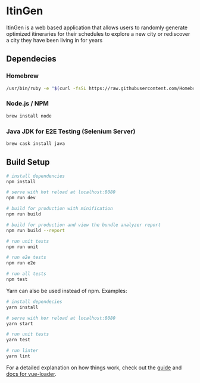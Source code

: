 # ItinGen

ItinGen is a web based application that allows users to randomly
generate optimized itineraries for their schedules to explore a new city
or rediscover a city they have been living in for years

## Dependecies
### Homebrew
```bash
/usr/bin/ruby -e "$(curl -fsSL https://raw.githubusercontent.com/Homebrew/install/master/install)"
```
### Node.js / NPM
```bash
brew install node
```

### Java JDK for E2E Testing (Selenium Server)
```bash
brew cask install java
```

## Build Setup

``` bash
# install dependencies
npm install

# serve with hot reload at localhost:8080
npm run dev

# build for production with minification
npm run build

# build for production and view the bundle analyzer report
npm run build --report

# run unit tests
npm run unit

# run e2e tests
npm run e2e

# run all tests
npm test
```

Yarn can also be used instead of npm. Examples:

```bash
# install dependecies
yarn install

# serve with hor reload at localhost:8080
yarn start

# run unit tests
yarn test

# run linter
yarn lint
```


For a detailed explanation on how things work, check out the [guide](http://vuejs-templates.github.io/webpack/) and [docs for vue-loader](http://vuejs.github.io/vue-loader).
